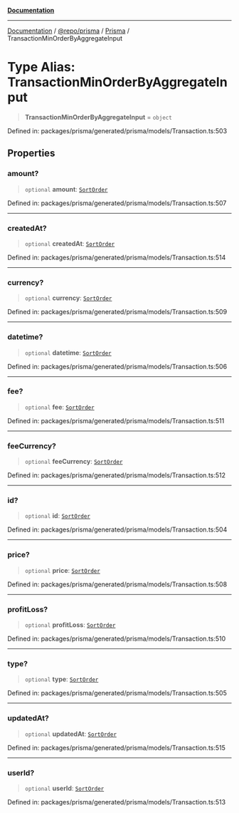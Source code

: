 [**Documentation**](../../../../../README.md)

***

[Documentation](../../../../../README.md) / [@repo/prisma](../../../README.md) / [Prisma](../README.md) / TransactionMinOrderByAggregateInput

# Type Alias: TransactionMinOrderByAggregateInput

> **TransactionMinOrderByAggregateInput** = `object`

Defined in: packages/prisma/generated/prisma/models/Transaction.ts:503

## Properties

### amount?

> `optional` **amount**: [`SortOrder`](SortOrder.md)

Defined in: packages/prisma/generated/prisma/models/Transaction.ts:507

***

### createdAt?

> `optional` **createdAt**: [`SortOrder`](SortOrder.md)

Defined in: packages/prisma/generated/prisma/models/Transaction.ts:514

***

### currency?

> `optional` **currency**: [`SortOrder`](SortOrder.md)

Defined in: packages/prisma/generated/prisma/models/Transaction.ts:509

***

### datetime?

> `optional` **datetime**: [`SortOrder`](SortOrder.md)

Defined in: packages/prisma/generated/prisma/models/Transaction.ts:506

***

### fee?

> `optional` **fee**: [`SortOrder`](SortOrder.md)

Defined in: packages/prisma/generated/prisma/models/Transaction.ts:511

***

### feeCurrency?

> `optional` **feeCurrency**: [`SortOrder`](SortOrder.md)

Defined in: packages/prisma/generated/prisma/models/Transaction.ts:512

***

### id?

> `optional` **id**: [`SortOrder`](SortOrder.md)

Defined in: packages/prisma/generated/prisma/models/Transaction.ts:504

***

### price?

> `optional` **price**: [`SortOrder`](SortOrder.md)

Defined in: packages/prisma/generated/prisma/models/Transaction.ts:508

***

### profitLoss?

> `optional` **profitLoss**: [`SortOrder`](SortOrder.md)

Defined in: packages/prisma/generated/prisma/models/Transaction.ts:510

***

### type?

> `optional` **type**: [`SortOrder`](SortOrder.md)

Defined in: packages/prisma/generated/prisma/models/Transaction.ts:505

***

### updatedAt?

> `optional` **updatedAt**: [`SortOrder`](SortOrder.md)

Defined in: packages/prisma/generated/prisma/models/Transaction.ts:515

***

### userId?

> `optional` **userId**: [`SortOrder`](SortOrder.md)

Defined in: packages/prisma/generated/prisma/models/Transaction.ts:513

